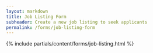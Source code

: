 ```yaml
---
layout: markdown
title: Job Listing Form
subheader: Create a new job listing to seek applicants
permalink: /forms/job-listing-form
---
```



{% include partials/content/forms/job-listing.html %}
